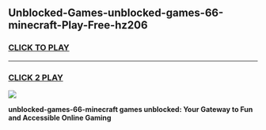 
## Unblocked-Games-unblocked-games-66-minecraft-Play-Free-hz206
<h3>
<a href="https://premium76.site?title=unblocked-games-66-minecraft&ref=15A">CLICK TO PLAY</a></h3>
<hr>

<h3>
<a href="https://premium76.site?title=unblocked-games-66-minecraft&ref=15A">CLICK 2 PLAY</a>
  
</h3>

<a href="https://premium76.site?title=unblocked-games-66-minecraft&ref=15A"><img src="https://clearcache.store/games.png"></a>


**unblocked-games-66-minecraft games unblocked: Your Gateway to Fun and Accessible Online Gaming**

